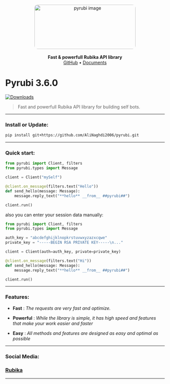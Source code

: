 <div align='center'>
    <img style='border-radius: 10px' src='https://iili.io/HIjPRS9.jpg' alt='pyrubi image' width='320' height='140'>
    <br>
    <br>
    <b>Fast & powerfull Rubika API library</b>
    <br>
    <a href='https://github.com/AliGanji1/pyrubi'>GitHub</a>
    •
    <a href='https://rubika.ir/pyrubi_documents'>Documents</a>
</div>


# Pyrubi 3.6.0
[![Downloads](https://static.pepy.tech/badge/pyrubi)](https://pepy.tech/project/pyrubi)
> Fast and powerfull Rubika API library for building self bots.


<hr>

### Install or Update:

``` bash
pip install git+https://github.com/AliNaghdi2006/pyrubi.git
```

<hr>

### Quick start:

``` python
from pyrubi import Client, filters
from pyrubi.types import Message

client = Client("mySelf")

@client.on_message(filters.text("Hello"))
def send_hello(message: Message):
    message.reply_text("**hello** __from__ ##pyrubi##")

client.run()
```

also you can enter your session data manually:
```python
from pyrubi import Client, filters
from pyrubi.types import Message

auth_key = "abcdefghijklnopkrstuvwxyzazxcqwe"
private_key = "-----BEGIN RSA PRIVATE KEY-----\n..."

client = Client(auth=auth_key, private=private_key)

@client.on_message(filters.text("Hi"))
def send_hello(message: Message):
    message.reply_text("**hello** __from__ ##pyrubi##")

client.run()
```

<hr>

### Features:
    
- **Fast** : *The requests are very fast and optimize.*

- **Powerful** : *While the library is simple, it has high speed and features that make your work easier and faster*

- **Easy** : *All methods and features are designed as easy and optimal as possible*


<hr>

### Social Media:
### <a href='https://rubika.ir/pyrubika'>Rubika</a>

<hr>
